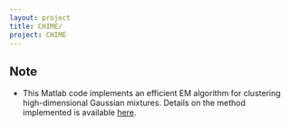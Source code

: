 ```yaml
---
layout: project
title: CHIME/
project: CHIME
---
```


Note 
-----
 - This Matlab code implements an efficient EM algorithm for clustering high-dimensional Gaussian mixtures. Details on the method implemented is available [here](/papers/cai-chime).

